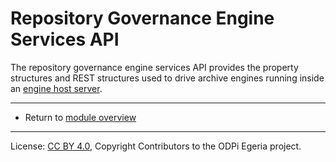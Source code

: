 <!-- SPDX-License-Identifier: CC-BY-4.0 -->
<!-- Copyright Contributors to the ODPi Egeria project. -->

# Repository Governance Engine Services API

The repository governance engine services API provides the property structures and
REST structures used to drive 
archive engines running inside an
[engine host server](https://egeria-project.org/concepts/engine-host).



----
* Return to [module overview](..)


----
License: [CC BY 4.0](https://creativecommons.org/licenses/by/4.0/),
Copyright Contributors to the ODPi Egeria project.